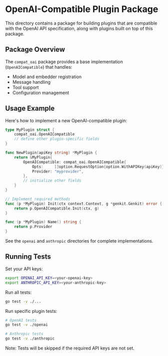 # OpenAI-Compatible Plugin Package

This directory contains a package for building plugins that are compatible with the OpenAI API specification, along with plugins built on top of this package. 

## Package Overview

The `compat_oai` package provides a base implementation (`OpenAICompatible`) that handles:
- Model and embedder registration
- Message handling
- Tool support
- Configuration management

## Usage Example

Here's how to implement a new OpenAI-compatible plugin:

```go
type MyPlugin struct {
    compat_oai.OpenAICompatible
    // define other plugin-specific fields
}

func NewPlugin(apiKey string) *MyPlugin {
    return &MyPlugin{
        OpenAICompatible: compat_oai.OpenAICompatible{
            Opts:     []option.RequestOption{option.WithAPIKey(apiKey)},
            Provider: "myprovider",
        },
        // initialize other fields
    }
}

// Implement required methods
func (p *MyPlugin) Init(ctx context.Context, g *genkit.Genkit) error {
    return p.OpenAICompatible.Init(ctx, g)
}

func (p *MyPlugin) Name() string {
    return p.Provider
}
```

See the `openai` and `anthropic` directories for complete implementations.

## Running Tests

Set your API keys:
```bash
export OPENAI_API_KEY=<your-openai-key>
export ANTHROPIC_API_KEY=<your-anthropic-key>
```

Run all tests:
```bash
go test -v ./...
```

Run specific plugin tests:
```bash
# OpenAI tests
go test -v ./openai

# Anthropic tests
go test -v ./anthropic
```

Note: Tests will be skipped if the required API keys are not set.